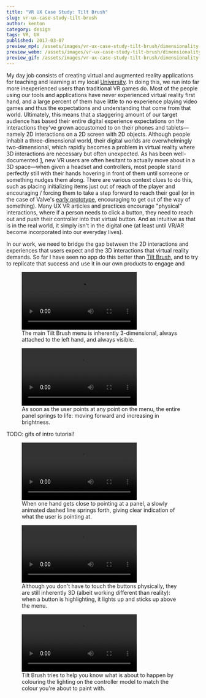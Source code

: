 ```yaml
---
title: "VR UX Case Study: Tilt Brush"
slug: vr-ux-case-study-tilt-brush
author: kenton
category: design
tags: VR, UX
published: 2017-03-07
preview_mp4: /assets/images/vr-ux-case-study-tilt-brush/dimensionality-of-buttons.mp4
preview_webm: /assets/images/vr-ux-case-study-tilt-brush/dimensionality-of-buttons.webm
preview_gif: /assets/images/vr-ux-case-study-tilt-brush/dimensionality-of-buttons.gif
---
```


My day job consists of creating virtual and augmented reality applications for teaching and learning at my local [University](https://www.ualberta.ca/). In doing this, we run into far more inexperienced users than traditional VR games do. Most of the people using our tools and applications have never experienced virtual reality first hand, and a large percent of them have little to no experience playing video games and thus the expectations and understanding that come from that world. Ultimately, this means that a staggering amount of our target audience has based their entire digital experience expectations on the interactions they've grown accustomed to on their phones and tablets—namely 2D interactions on a 2D screen with 2D objects. Although people inhabit a three-dimensional world, their digital worlds are overwhelmingly two-dimensional, which rapidly becomes a problem in virtual reality where 3D interactions are necessary but often unexpected. As has been well-documented [1](), new VR users are often hesitant to actually move about in a 3D space—when given a headset and controllers, most people stand perfectly still with their hands hovering in front of them until someone or something nudges them along. There are various context clues to do this, such as placing initializing items just out of reach of the player and encouraging / forcing them to take a step forward to reach their goal (or in the case of Valve's [early prototype](https://www.youtube.com/watch?v=BWjP77TztTQ), encouraging to get out of the way of something). Many UX VR articles and practices encourage "physical" interactions, where if a person needs to click a button, they need to reach out and push their controller into that virtual button. And as intuitive as that is in the real world, it simply isn't in the digital one (at least until VR/AR become incorporated into our everyday lives).

In our work, we need to bridge the gap between the 2D interactions and experiences that users expect and the 3D interactions that virtual reality demands. So far I have seen no app do this better than [Tilt Brush](https://www.tiltbrush.com/), and to try to replicate that success and use it in our own products to engage and 


<figure>
    <video autoplay loop>
        <source src="/assets/images/vr-ux-case-study-tilt-brush/dimensionality-of-menu.webm" type="video/webm">
        <source src="/assets/images/vr-ux-case-study-tilt-brush/dimensionality-of-menu.mp4" type="video/mp4">
        <img src="/assets/images/vr-ux-case-study-tilt-brush/dimensionality-of-menu.gif">
    </video>
	<figcaption>The main Tilt Brush menu is inherently 3-dimensional, always attached to the left hand, and always visible.</figcaption>
</figure>

<figure>
    <video autoplay loop>
        <source src="/assets/images/vr-ux-case-study-tilt-brush/backpane-highlighting.webm" type="video/webm">
        <source src="/assets/images/vr-ux-case-study-tilt-brush/backpane-highlighting.mp4" type="video/mp4">
        <img src="/assets/images/vr-ux-case-study-tilt-brush/backpane-highlighting.gif">
    </video>
	<figcaption>As soon as the user points at any point on the menu, the entire panel springs to life: moving forward and increasing in brightness.</figcaption>
</figure>

TODO: gifs of intro tutorial!

<figure>
    <video autoplay loop>
        <source src="/assets/images/vr-ux-case-study-tilt-brush/animated-dashed-pointer.webm" type="video/webm">
        <source src="/assets/images/vr-ux-case-study-tilt-brush/animated-dashed-pointer.mp4" type="video/mp4">
        <img src="/assets/images/vr-ux-case-study-tilt-brush/animated-dashed-pointer.gif">
    </video>
	<figcaption>When one hand gets close to pointing at a panel, a slowly animated dashed line springs forth, giving clear indication of what the user is pointing at.</figcaption>
</figure>

<figure>
    <video autoplay loop>
        <source src="/assets/images/vr-ux-case-study-tilt-brush/dimensionality-of-buttons.webm" type="video/webm">
        <source src="/assets/images/vr-ux-case-study-tilt-brush/dimensionality-of-buttons.mp4" type="video/mp4">
        <img src="/assets/images/vr-ux-case-study-tilt-brush/dimensionality-of-buttons.gif">
    </video>
	<figcaption>Although you don't have to touch the buttons physically, they are still inherently 3D (albeit working different than reality): when a button is highlighting, it lights up and sticks up above the menu.</figcaption>
</figure>

<figure>
    <video autoplay loop>
        <source src="/assets/images/vr-ux-case-study-tilt-brush/colour-hint-on-controller.webm" type="video/webm">
        <source src="/assets/images/vr-ux-case-study-tilt-brush/colour-hint-on-controller.mp4" type="video/mp4">
        <img src="/assets/images/vr-ux-case-study-tilt-brush/colour-hint-on-controller.gif">
    </video>
	<figcaption>Tilt Brush tries to help you know what is about to happen by colouring the lighting on the controller model to match the colour you're about to paint with.</figcaption>
</figure>